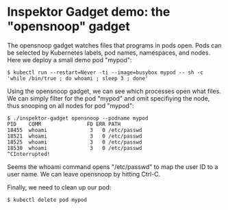 # Inspektor Gadget demo: the "opensnoop" gadget

The opensnoop gadget watches files that programs in pods open.
Pods can be selected by Kubernetes labels, pod names, namespaces, and nodes.
Here we deploy a small demo pod "mypod":

```
$ kubectl run --restart=Never -ti --image=busybox mypod -- sh -c 'while /bin/true ; do whoami ; sleep 3 ; done'
```

Using the opensnoop gadget, we can see which processes open what files.
We can simply filter for the pod "mypod" and omit specifiying the node,
thus snooping on all nodes for pod "mypod":

```
$ ./inspektor-gadget opensnoop --podname mypod
PID    COMM               FD ERR PATH
18455  whoami              3   0 /etc/passwd
18521  whoami              3   0 /etc/passwd
18525  whoami              3   0 /etc/passwd
18530  whoami              3   0 /etc/passwd
^CInterrupted!
```

Seems the whoami command opens "/etc/passwd" to map the user ID to a user name.
We can leave opensnoop by hitting Ctrl-C.

Finally, we need to clean up our pod:

```
$ kubectl delete pod mypod
```
